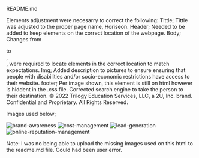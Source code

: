 README.md

Elements adjustment were necesarry to correct the following:
Tittle; Tittle was adjusted to the proper page name, Horiseon.
Header; Needed to be added to keep elements on the correct location of the webpage.
Body; Changes from <div> to <section>, <aside>, were required to locate elements in the correct location to match expectations.
Img; Added description to pictures to ensure ensuring that people with disabilities and/or socio-economic restrictions have access to their website.
footer; Per image shown, this element is still on html however is hiddent in the .css file.
Corrected search engine to take the person to their destination.
© 2022 Trilogy Education Services, LLC, a 2U, Inc. brand. Confidential and Proprietary. All Rights Reserved.

  Images used below;
 
![brand-awareness](https://user-images.githubusercontent.com/106676739/173859966-c8cc1bd7-b606-499b-b5dc-f1d6a2b17448.png)
![cost-management](https://user-images.githubusercontent.com/106676739/173859984-b6845bf8-0f5d-4f45-bd6c-7c3d23c279ec.png)
![lead-generation](https://user-images.githubusercontent.com/106676739/173860022-c1dbbeed-b0a6-49ea-a29c-6037e5f63d7b.png)
![online-reputation-management](https://user-images.githubusercontent.com/106676739/173860043-1472a5df-88f7-4f14-b3b7-ce21a24db3e5.jpg)

  Note: I was no being able to upload the missing images used on this html to the readme.md file. Could had been user error.
